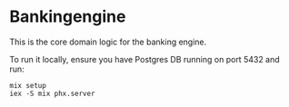 # Bankingengine

This is the core domain logic for the banking engine.

To run it locally, ensure you have Postgres DB running on port 5432 and run:

``` shell
mix setup
iex -S mix phx.server
```